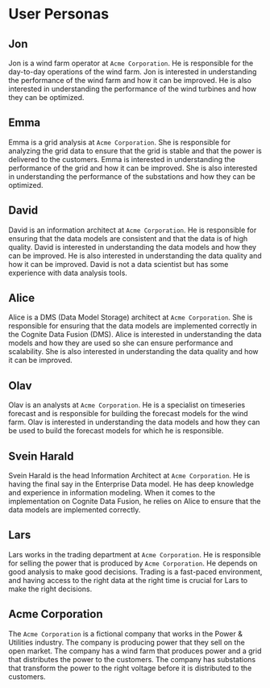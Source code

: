 # User Personas

## Jon

Jon is a wind farm operator at `Acme Corporation`. He is responsible for the day-to-day operations of the
wind farm. Jon is interested in understanding the performance of the wind farm and how it can be improved. He is also
interested in understanding the performance of the wind turbines and how they can be optimized.

## Emma

Emma is a grid analysis at `Acme Corporation`. She is responsible for analyzing the grid data to ensure that
the grid is stable and that the power is delivered to the customers. Emma is interested in understanding the
performance of the grid and how it can be improved. She is also interested in understanding the performance of the
substations and how they can be optimized.

## David

David is an information architect at `Acme Corporation`. He is responsible for ensuring that the data models
are consistent and that the data is of high quality. David is interested in understanding the data models and how they
can be improved. He is also interested in understanding the data quality and how it can be improved. David is not a data
scientist but has some experience with data analysis tools.

## Alice

Alice is a DMS (Data Model Storage) architect at `Acme Corporation`. She is responsible for ensuring
that the data models are implemented correctly in the Cognite Data Fusion (DMS). Alice is interested in understanding
the data models and how they are used so she can ensure performance and scalability. She is also interested in
understanding the data quality and how it can be improved.

## Olav
Olav is an analysts at `Acme Corporation`. He is a specialist on timeseries forecast and is responsible for
building the forecast models for the wind farm. Olav is interested in understanding the data models and how they can be
used to build the forecast models for which he is responsible.

## Svein Harald

Svein Harald is the head Information Architect at `Acme Corporation`. He is having the final say in the Enterprise Data
model. He has deep knowledge and experience in information modeling. When it comes to the implementation on Cognite Data
Fusion, he relies on Alice to ensure that the data models are implemented correctly.

## Lars
Lars works in the trading department at `Acme Corporation`. He is responsible for selling the power that is produced by
`Acme Corporation`. He depends on good analysis to make good decisions. Trading is a fast-paced environment, and
having access to the right data at the right time is crucial for Lars to make the right decisions.

## Acme Corporation
The `Acme Corporation` is a fictional company that works in the Power & Utilities industry. The company is
producing power that they sell on the open market. The company has a wind farm that produces power and a grid that
distributes the power to the customers. The company has substations that transform the power to the right voltage
before it is distributed to the customers.
